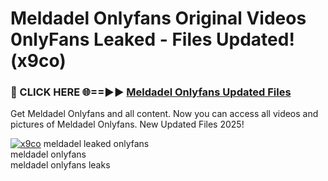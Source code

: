 # Meldadel Onlyfans Original Videos 0nlyFans Leaked - Files Updated! (x9co)

<h3>🔴 CLICK HERE 🌐==►► <a href="https://tinyurl.com/4seja8ks" rel="nofollow">Meldadel Onlyfans Updated Files</a></h3>

Get Meldadel Onlyfans and all content. Now you can access all videos and pictures of Meldadel Onlyfans. New Updated Files 2025!

[![x9co](https://i.imgur.com/EWjZXRe.gif)](https://tinyurl.com/4seja8ks)
meldadel leaked onlyfans<br>
meldadel onlyfans<br>
meldadel onlyfans leaks